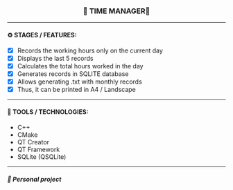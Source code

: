 <h3 align="center"> 
  🚧 TIME MANAGER🚧
</h3>

---
#### ⚙️ STAGES / FEATURES:

- [x] Records the working hours only on the current day
- [x] Displays the last 5 records
- [x] Calculates the total hours worked in the day 
- [x] Generates records in SQLITE database 
- [x] Allows generating .txt with monthly records
- [x] Thus, it can be printed in A4 / Landscape

---
#### 🔧 TOOLS / TECHNOLOGIES:

- C++
- CMake
- QT Creator
- QT Framework
- SQLite (QSQLite)

---
##### 📖 Personal project
